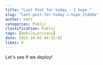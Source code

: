 ```yaml
---
title: "Last Post for today - I hope."
slug: "last-post-for-today-i-hope-21de9a"
author: matt
categories: Public
classification: Public
tags: [mobile,privacy]
date: 2025-10-03 04:32:02 
likes: 0
---
```


Let's see if we deploy!